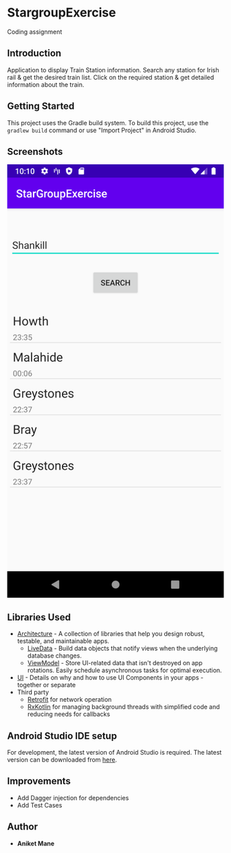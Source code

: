 # StargroupExercise
Coding assignment

Introduction
------------

Application to display Train Station information.
Search any station for Irish rail & get the desired train list. 
Click on the required station & get detailed information about the train.


Getting Started
---------------

This project uses the Gradle build system. To build this project, use the
`gradlew build` command or use "Import Project" in Android Studio.

Screenshots
-----------
![StationSearchScreen](https://github.com/aniketmane/StargroupExercise/blob/master/StarGroupExercise/screenshots/device-2020-06-01-221012.png "Station Search")


Libraries Used
--------------

* [Architecture][0] - A collection of libraries that help you design robust, testable, and
  maintainable apps.
  * [LiveData][1] - Build data objects that notify views when the underlying database changes.
  * [ViewModel][2] - Store UI-related data that isn't destroyed on app rotations. Easily schedule
     asynchronous tasks for optimal execution.
* [UI][3] - Details on why and how to use UI Components in your apps - together or separate
* Third party
  * [Retrofit][4] for network operation
  * [RxKotlin][5] for managing background threads with simplified code and reducing needs for callbacks

[0]: https://developer.android.com/jetpack/arch/
[1]: https://developer.android.com/topic/libraries/architecture/livedata
[2]: https://developer.android.com/topic/libraries/architecture/viewmodel
[3]: https://developer.android.com/guide/topics/ui
[4]: https://github.com/square/retrofit
[5]: https://github.com/ReactiveX/RxKotlin
[6]: https://developer.android.com/guide/topics/ui

Android Studio IDE setup
------------------------
For development, the latest version of Android Studio is required. The latest version can be
downloaded from [here](https://developer.android.com/studio/).

Improvements 
-----------------
* Add Dagger injection for dependencies 
* Add Test Cases

Author
------------------------
* **Aniket Mane**
